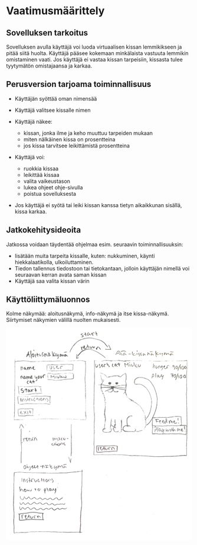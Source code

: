 # Vaatimusmäärittely

## Sovelluksen tarkoitus

Sovelluksen avulla käyttäjä voi luoda virtuaalisen kissan lemmikikseen ja pitää siitä huolta. Käyttäjä pääsee kokemaan minkälaista vastuuta lemmikin omistaminen vaati. Jos käyttäjä ei vastaa kissan tarpeisiin, kissasta tulee tyytymätön omistajaansa ja karkaa.


## Perusversion tarjoama toiminnallisuus

- Käyttäjän syöttää oman nimensää
- Käyttäjä valitsee kissalle nimen

- Käyttäjä näkee: 
	- kissan, jonka ilme ja keho muuttuu tarpeiden mukaan
	- miten nälkäinen kissa on prosentteina
	- jos kissa tarvitsee leikittämistä prosentteina


- Käyttäjä voi:
	- ruokkia kissaa
	- leikittää kissaa
	- valita vaikeustason
	- lukea ohjeet ohje-sivulla
	- poistua sovelluksesta
- Jos käyttäjä ei syötä tai leiki kissan kanssa tietyn aikaikkunan sisällä, kissa karkaa.

## Jatkokehitysideoita

Jatkossa voidaan täydentää ohjelmaa esim. seuraavin toiminnallisuuksin:
- lisätään muita tarpeita kissalle, kuten: nukkuminen, käynti hiekkalaatikolla, ulkoiluttaminen.
- Tiedon tallennus tiedostoon tai tietokantaan, jolloin käyttäjän nimellä voi seuraavan kerran avata saman kissan
- Käyttäjä saa valita kissan värin

## Käyttöliittymäluonnos

Kolme näkymää: aloitusnäkymä, info-näkymä ja itse kissa-näkymä. Siirtymiset näkymien välillä nuolten mukaisesti.

![](./kuvat/kayttoliittyma_luonnos.jpg)


